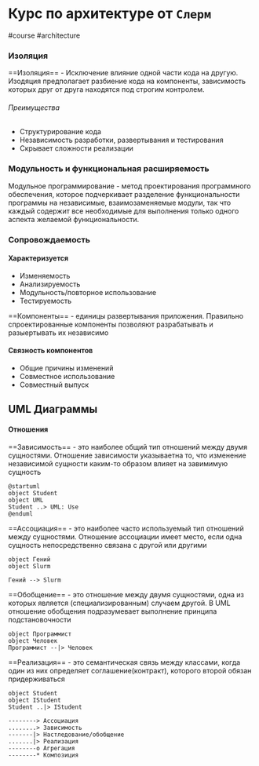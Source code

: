 # Курс по архитектуре от `Слерм`
#course #architecture

### Изоляция

==Изоляция== - Исключение влияние одной части кода на другую. Изодяция предполагает разбиение кода на компоненты, зависимость которых друг от друга находятся под строгим контролем.

###### Преимущества
- Структурирование кода
- Независимость разработки, развертывания и тестирования
- Скрывает сложности реализации

### Модульность и функциональная расширяемость

Модульное программирование - метод проектирования программного обеспечения, которое подчеркивает разделение функциональности программы на независимые, взаимозаменяемые модули, так что каждый содержит все необходимые для выполнения только одного аспекта желаемой функциональности.

### Сопровождаемость
#### Характеризуется
- Изменяемость
- Анализируемость
- Модульность/повторное использование
- Тестируемость

==Компоненты== - единицы развертывания приложения. Правильно спроектированные компоненты позволяют разрабатывать и разыертывать их независимо

#### Связность компонентов

- Общие причины изменений
- Совместное использование
- Совместный выпуск

## UML  Диаграммы

#### Отношения

==Зависимость== - это наиболее общий тип отношений между двумя сущностями. Отношение зависимости указываетна то, что изменение независимой сущности каким-то образом влияет на завимимую сущность

```plantuml
@startuml
object Student
object UML
Student ..> UML: Use
@enduml
```

==Ассоциация== - это наиболее часто используемый тип отношений между сущностями. Отношение ассоциации имеет место, если одна сущность непосредственно связана с другой или другими

```plantuml
object Гений
object Slurm

Гений --> Slurm
```

==Обобщение== - это отношение между двумя сущностями, одна из которых является (специализированным) случаем другой. В UML отношение обобщения подразумевает выполнение принципа подстановочности
```plantuml
object Программист
object Человек
Программист --|> Человек
```

==Реализация== - это семантическая связь между классами, когда один из них определяет соглашение(контракт), которого второй обязан придерживаться
```plantuml
object Student
object IStudent
Student ..|> IStudent
```

```
--------> Ассоциация
........> Зависимость
-------|> Настледование/обобщение
.......|> Реализация
--------o Агрегация
--------* Композиция
```

#### 